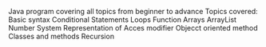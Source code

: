 Java program covering all topics from beginner to advance 
Topics covered:
Basic syntax
Conditional Statements
Loops
Function 
Arrays
ArrayList
Number System
Representation of Acces modifier
Objecct oriented method
Classes and methods
Recursion
